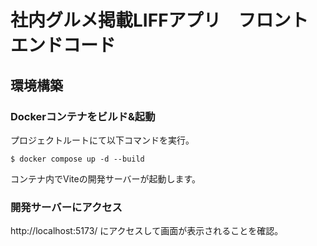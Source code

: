 # 社内グルメ掲載LIFFアプリ　フロントエンドコード


## 環境構築
### Dockerコンテナをビルド&起動
プロジェクトルートにて以下コマンドを実行。
```
$ docker compose up -d --build
```
コンテナ内でViteの開発サーバーが起動します。

### 開発サーバーにアクセス
http://localhost:5173/ にアクセスして画面が表示されることを確認。
